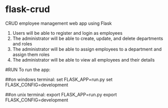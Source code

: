# flask-crud
CRUD employee management web app using Flask

1. Users will be able to register and login as employees
2. The administrator will be able to create, update, and delete departments and roles
3. The administrator will be able to assign employees to a department and assign them roles
4. The administrator will be able to view all employees and their details

#RUN
To run the app:

##on windows terminal:
    set FLASK_APP=run.py
    set FLASK_CONFIG=development

##on unix terminal:
    export FLASK_APP=run.py
    export FLASK_CONFIG=development